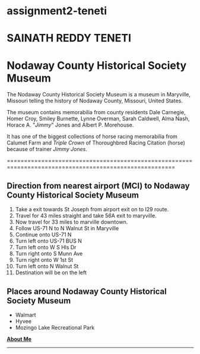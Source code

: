 # assignment2-teneti

# SAINATH REDDY TENETI

# Nodaway County Historical Society Museum

<p>The Nodaway County Historical Society Museum is a museum in Maryville, Missouri telling the history of Nodaway County, Missouri, United States.

The museum contains memorabilia from county residents Dale Carnegie, Homer Croy, Smiley Burnette, Lynne Overman, Sarah Caldwell, Alma Nash, Horace A. "*Jimmy*" Jones and Albert P. Morehouse.

It has one of the biggest collections of horse racing memorabilia from Calumet Farm and *Triple Crown* of Thoroughbred Racing Citation (horse) because of trainer *Jimmy Jones*.</p>

=======================================================================================================

## Direction from nearest airport (MCI) to Nodaway County Historical Society Museum

1. Take a exit towards St Joseph from airport exit on to I29 route.
2. Travel for 43 miles straight and take 56A exit to maryville.
3. Now travel for 33 miles to marville downtown.
4. Follow US-71 N to N Walnut St in Maryville
5. Continue onto US-71 N
6. Turn left onto US-71 BUS N
7. Turn left onto W S Hls Dr
8. Turn right onto S Munn Ave
9. Turn right onto W 1st St
10. Turn left onto N Walnut St
11. Destination will be on the left


## Places around Nodaway County Historical Society Museum

* Walmart
* Hyvee
* Mozingo Lake Recreational Park

**[About Me](AboutMe.md)**

--------------------------------------------------------------------------------------------------------


  
